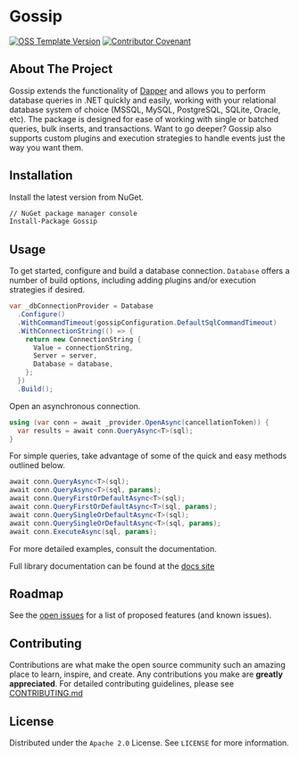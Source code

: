 # Gossip

[![OSS Template Version](https://img.shields.io/badge/OSS%20Template-0.3.5-7f187f.svg)](https://github.com/wayfair-incubator/oss-template/blob/main/CHANGELOG.md)
[![Contributor Covenant](https://img.shields.io/badge/Contributor%20Covenant-2.0-4baaaa.svg)](CODE_OF_CONDUCT.md)

## About The Project

Gossip extends the functionality of [Dapper](https://dapper-tutorial.net/) and allows you to perform database queries in
.NET quickly and easily, working with your relational database system of choice (MSSQL, MySQL, PostgreSQL, SQLite,
Oracle, etc). The package is designed for ease of working with single or batched queries, bulk inserts, and
transactions. Want to go deeper? Gossip also supports custom plugins and execution strategies to handle events just the
way you want them.

## Installation

Install the latest version from NuGet.

```sh
// NuGet package manager console
Install-Package Gossip
```

## Usage

To get started, configure and build a database connection. `Database` offers a number of build options, including adding
plugins and/or execution strategies if desired.

```csharp
var _dbConnectionProvider = Database
  .Configure()
  .WithCommandTimeout(gossipConfiguration.DefaultSqlCommandTimeout)
  .WithConnectionString(() => {
    return new ConnectionString {
      Value = connectionString,
      Server = server,
      Database = database,
    };
  })
  .Build();
```

Open an asynchronous connection.

```csharp
using (var conn = await _provider.OpenAsync(cancellationToken)) {
  var results = await conn.QueryAsync<T>(sql);
}
```

For simple queries, take advantage of some of the quick and easy methods outlined below.

```csharp
await conn.QueryAsync<T>(sql);
await conn.QueryAsync<T>(sql, params);
await conn.QueryFirstOrDefaultAsync<T>(sql);
await conn.QueryFirstOrDefaultAsync<T>(sql, params);
await conn.QuerySingleOrDefaultAsync<T>(sql);
await conn.QuerySingleOrDefaultAsync<T>(sql, params);
await conn.ExecuteAsync(sql, params);
```

For more detailed examples, consult the documentation.

Full library documentation can be found at the [docs site](https://wayfair-incubator.github.io/Gossip/)

## Roadmap

See the [open issues](https://github.com/wayfair-incubator/Gossip/issues) for a list of proposed features (and known issues).

## Contributing

Contributions are what make the open source community such an amazing place to learn, inspire, and create. Any
contributions you make are **greatly appreciated**. For detailed contributing guidelines, please see
[CONTRIBUTING.md](CONTRIBUTING.md)

## License

Distributed under the `Apache 2.0` License. See `LICENSE` for more information.
